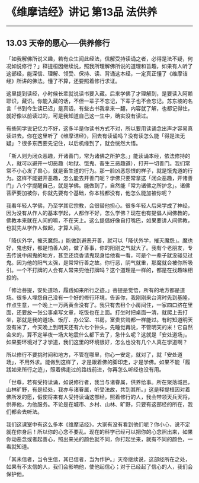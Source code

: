 # 《维摩诘经》讲记 第13品 法供养

------

## 13.03 天帝的愿心──供养修行

「如我解佛所说义趣，若有众生闻此经法，信解受持读诵之者，必得是法不疑，何况如说修行？」释提桓因继续说，照我所理解佛所说的道理和旨趣，如果有人听了这部经，能深信、理解、领受、保持、读、背诵这本经，一定真正懂了《维摩诘经》所讲的佛法。懂了不算，还要照着修行求证。

这里提到读经，小时候长辈就说读书要入藏。后来学佛了才理解到，是要读入阿赖耶识，藏识。你能入藏的话，不但一辈子不忘记，下辈子也不会忘记。苏东坡的名言「书到今生读已迟」是真话，有些古书我拿来一翻，内容就了解，也都记得住，就好像以前读过的，可是我知道自己这一生中，确实没有读过。

有些同学说记忆力不好，这多半是你读书方式不对，所以要用读诵念出声才容易真读进去。你在这里听了《维摩诘经》，回去有读诵吗？没有读怎么能「得是法无疑」？很多东西要先记住，以后机缘到了，就会恍然大悟。

「斯人则为闭众恶趣，开诸善门，常为诸佛之所护念。」能读诵本经，依法修持的人，就可以避开一切恶趣（地狱、饿鬼、畜生三恶趣道），打开一切善门。我们常常不小心发了兽心，就是畜生道的行为。那一脸凶恶怨恨的样子，就是饿鬼道的行为。这样不能避开恶趣，怎么能去开善门呢？学佛只要常拿这「闭众恶趣，开诸善门」八个字提醒自己，就是学佛。能做到了，自然能「常为诸佛之所护念」。诸佛菩萨要加被你，你就先要有个基础，你本钱都没有，他怎么能加被你呢？

我看年轻人学佛，乃至学其它宗教，会很替他担心。很多年轻人后来学成了神经，因为没有从作人的基本学起，人都作不好，怎么学佛？现在也有提倡人间佛教的，佛教本来就在人间的嘛，不在天上。这么提倡好像自打嘴巴，如果要讲人间佛教，也就先从学作人做起，才算人间。

「降伏外学，摧灭魔怨。」能做到避恶开善，就可以「降伏外学，摧灭魔怨」。魔也好，鬼也好，都是怕善人的，做了善事，你的阳刚之气就大了。我有个老朋友，专去传说中闹鬼的地方，甚至还烧香请鬼现身给他看一看，可是个一辈子就没碰见过鬼。因为他的阳气太强，是常常行善之故。你行恶，阴气就重，那魔就会被你所吸引。一个不打牌的人会有人常来兜他打牌吗？这个道理是一样的，都是在找趣味相投的。

「修治菩提，安处道场，履践如来所行之迹。」菩提是觉悟，所有的地方都是道场。很多人埋怨自己没有一个好的修行环境，告诉你，我刚刚来台湾时先到基隆，作点生意，一个晚上一万两黄金没有了。我只有去租个小房间住，一家四口挤在里面，还要放一张公事桌写文章，吃饭也在上面。打坐时把桌面一清，就爬上去打坐，那就是我的道场、饭厅、办公室、书房。富贵贫贱都一样能过。有时知道明天没有米了，今天晚上到明天还有六七个钟头，先睡觉再说，不管明天的米！它自然会来的，算不定半夜一场大地震什么都下去了，急什么呢？这就是「安处道场」。如果要环境对了才学道，我们这里的环境很好，怎么也没有几个人真在学道啊？

所以修行不要挑时间和地方，不管在哪里，你心一安定，就对了，就「安处道场」，不用外求。能做到这样了，才是跟着佛的脚印走，才是学佛。如果不能「履践如来所行之迹」，照着佛走过的路线前进，你再怎么听经也没有用。

「世尊，若有受持读诵，如说修行者，我当与诸眷属，供养给事。所在聚落城邑，山林旷野，有是经处，我亦与诸眷属，听受法故，共到其所。」这是释提桓因对着佛所发的愿，假使将来有人受持读诵这部经，照着修行的人，我会带领天兵天将，供养他，为他服务。不论是在城市、乡村、山林、旷野，只要有这部经的所在，我们都会去听法。

我们这课室中有这么多本《维摩诘经》，大家有没有看到他们呢？你小心，说不定就在你身后！所以你的心念不要乱。现在的科学已经可以把你的心念照出来，如果你动恶念或者起善心，照出来光的颜色就不同，你打起坐来，就有不同的颜色，一看就知道。

「其未信者，当令生信，其已信者，当为作护。」天帝继续说，这部经所在之处，如果有不太信的人，我们会影响他，使他起信心；对于已经起了信心的人，我们会保护他。
